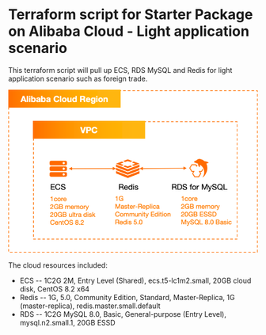 # Terraform script for Starter Package on Alibaba Cloud - Light application scenario
This terraform script will pull up ECS, RDS MySQL and Redis for light application scenario such as foreign trade.

![image.png](https://github.com/alibabacloud-labs/terraform-templates/raw/main/starter-package/light-application/archi-light-app.png)

The cloud resources included:
- ECS -- 1C2G 2M, Entry Level (Shared), ecs.t5-lc1m2.small, 20GB cloud disk, CentOS 8.2 x64
- Redis -- 1G, 5.0, Community Edition, Standard, Master-Replica, 1G (master-replica), redis.master.small.default
- RDS -- 1C2G MySQL 8.0, Basic, General-purpose (Entry Level), mysql.n2.small.1, 20GB ESSD